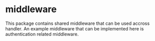 # middleware

This package contains shared middleware that can be used accross handler. An example middleware that can be implemented here is authentication related middleware.

